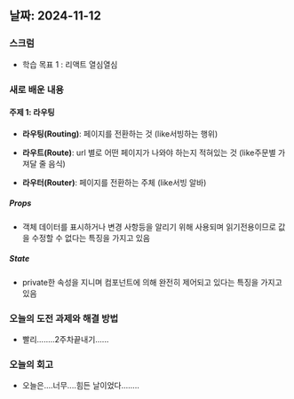 ## 날짜: 2024-11-12

### 스크럼

-   학습 목표 1 : 리액트 열심열심

### 새로 배운 내용

#### 주제 1: 라우팅

-   **라우팅(Routing)**: 페이지를 전환하는 것 (like서빙하는 행위)

-   **라우트(Route)**: url 별로 어떤 페이지가 나와야 하는지 적혀있는 것 (like주문별 가져달 줄 음식)

-   **라우터(Router)**: 페이지를 전환하는 주체 (like서빙 알바)

##### Props

-   객체 데이터를 표시하거나 변경 사항등을 알리기 위해 사용되며 읽기전용이므로 값을 수정할 수 없다는 특징을 가지고 있음

##### State

-   private한 속성을 지니며 컴포넌트에 의해 완전히 제어되고 있다는 특징을 가지고 있음

### 오늘의 도전 과제와 해결 방법

-   빨리........2주차끝내기......

### 오늘의 회고

-   오늘은....너무....힘든 날이었다........

